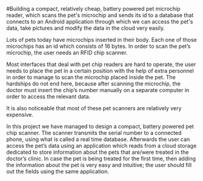 #Building a compact, relatively cheap, battery powered pet microchip reader, which scans the pet's microchip and sends its id to a database that connects to an Android application through which we can access the pet's data, take pictures and modify the data in the cloud very easily.


Lots of pets today have microchips inserted in their body.
Each one of those microchips has an id which consists of 16 bytes.
In order to scan the pet’s microchip, the user needs an RFID chip scanner.

Most interfaces that deal with pet chip readers are hard to operate, the user needs to place the pet in a certain position with the help of extra personnel in order to manage to scan the microchip placed inside the pet.
The hardships do not end here, because after scanning the microchip, the doctor must insert the chip’s number manually on a separate computer in order to access the relevant data. 

It is also noticeable that most of these pet scanners are relatively very expensive.

In this project we have managed to design a compact, battery powered pet chip scanner. 
The scanner transmits the serial number to a connected phone, using what is called a real time database.
Afterwards the user can access the pet’s data using an application which reads from a cloud storage dedicated to store information about the pets that are/were treated in the doctor’s clinic.
In case the pet is being treated for the first time, then adding the information about the pet is very easy and intuitive; the user should fill out the fields using the same application.
